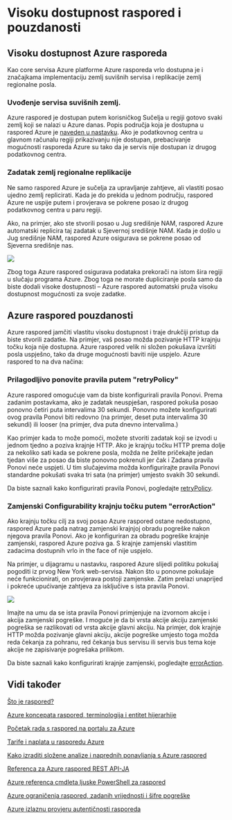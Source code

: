<properties
 pageTitle="Visoku dostupnost raspored i pouzdanosti"
 description="Visoku dostupnost raspored i pouzdanosti"
 services="scheduler"
 documentationCenter=".NET"
 authors="derek1ee"
 manager="kevinlam1"
 editor=""/>
<tags
 ms.service="scheduler"
 ms.workload="infrastructure-services"
 ms.tgt_pltfrm="na"
 ms.devlang="dotnet"
 ms.topic="article"
 ms.date="08/16/2016"
 ms.author="deli"/>


# <a name="scheduler-high-availability-and-reliability"></a>Visoku dostupnost raspored i pouzdanosti

## <a name="azure-scheduler-high-availability"></a>Visoku dostupnost Azure rasporeda

Kao core servisa Azure platforme Azure rasporeda vrlo dostupna je i značajkama implementaciju zemlj suvišnih servisa i replikacije zemlj regionalne posla.

### <a name="geo-redundant-service-deployment"></a>Uvođenje servisa suvišnih zemlj.

Azure raspored je dostupan putem korisničkog Sučelja u regiji gotovo svaki zemlj koji se nalazi u Azure danas. Popis područja koja je dostupna u raspored Azure je [naveden u nastavku](https://azure.microsoft.com/regions/#services). Ako je podatkovnog centra u glavnom računalu regiji prikazivanju nije dostupan, prebacivanje mogućnosti rasporeda Azure su tako da je servis nije dostupan iz drugog podatkovnog centra.

### <a name="geo-regional-job-replication"></a>Zadatak zemlj regionalne replikacije

Ne samo raspored Azure je sučelja za upravljanje zahtjeve, ali vlastiti posao ujedno zemlj replicirati. Kada je do prekida u jednom području, raspored Azure ne uspije putem i provjerava se pokrene posao iz drugog podatkovnog centra u paru regiji.

Ako, na primjer, ako ste stvorili posao u Jug središnje NAM, raspored Azure automatski replicira taj zadatak u Sjevernoj središnje NAM. Kada je došlo u Jug središnje NAM, raspored Azure osigurava se pokrene posao od Sjeverna središnje nas. 

![][1]

Zbog toga Azure raspored osigurava podataka prekorači na istom šira regiji u slučaju programa Azure. Zbog toga ne morate dupliciranje posla samo da biste dodali visoke dostupnosti – Azure raspored automatski pruža visoku dostupnost mogućnosti za svoje zadatke.

## <a name="azure-scheduler-reliability"></a>Azure raspored pouzdanosti

Azure raspored jamčiti vlastitu visoku dostupnost i traje drukčiji pristup da biste stvorili zadatke. Na primjer, vaš posao možda pozivanje HTTP krajnju točku koja nije dostupna. Azure raspored velik ni složen pokušava izvršiti posla uspješno, tako da druge mogućnosti baviti nije uspjelo. Azure raspored to na dva načina:

### <a name="configurable-retry-policy-via-retrypolicy"></a>Prilagodljivo ponovite pravila putem "retryPolicy"

Azure raspored omogućuje vam da biste konfigurirali pravila Ponovi. Prema zadanim postavkama, ako je zadatak neuspješan, raspored pokuša posao ponovno četiri puta intervalima 30 sekundi. Ponovno možete konfigurirati ovog pravila Ponovi biti redovno (na primjer, deset puta intervalima 30 sekundi) ili looser (na primjer, dva puta dnevno intervalima.)

Kao primjer kada to može pomoći, možete stvoriti zadatak koji se izvodi u jednom tjedno a poziva krajnje HTTP. Ako je krajnju točku HTTP prema dolje za nekoliko sati kada se pokrene posla, možda ne želite pričekajte jedan tjedan više za posao da biste ponovno pokrenuli jer čak i Zadana pravila Ponovi neće uspjeti. U tim slučajevima možda konfigurirajte pravila Ponovi standardne pokušati svaka tri sata (na primjer) umjesto svakih 30 sekundi.

Da biste saznali kako konfigurirati pravila Ponovi, pogledajte [retryPolicy](scheduler-concepts-terms.md#retrypolicy).

### <a name="alternate-endpoint-configurability-via-erroraction"></a>Zamjenski Configurability krajnju točku putem "errorAction"

Ako krajnju točku cilj za svoj posao Azure raspored ostane nedostupno, raspored Azure pada natrag zamjenski krajnjoj obradu pogreške nakon njegova pravila Ponovi. Ako je konfiguriran za obradu pogreške krajnje zamjenski, raspored Azure poziva ga. S krajnje zamjenski vlastitim zadacima dostupnih vrlo in the face of nije uspjelo.

Na primjer, u dijagramu u nastavku, raspored Azure slijedi politiku pokušaj pogoditi iz prvog New York web-servisa. Nakon što u ponovne pokušaje neće funkcionirati, on provjerava postoji zamjenske. Zatim prelazi unaprijed i pokreće upućivanje zahtjeva za isključive s ista pravila Ponovi.

![][2]

Imajte na umu da se ista pravila Ponovi primjenjuje na izvornom akcije i akcija zamjenski pogreške. I moguće je da bi vrsta akcije akciju zamjenski pogreška se razlikovati od vrsta akcije glavni akciju. Na primjer, dok krajnje HTTP možda pozivanje glavni akciju, akcije pogreške umjesto toga možda reda čekanja za pohranu, red čekanja bus servisu ili servis bus tema koje akcije ne zapisivanje pogrešaka prilikom.

Da biste saznali kako konfigurirati krajnje zamjenski, pogledajte [errorAction](scheduler-concepts-terms.md#action-and-erroraction).

## <a name="see-also"></a>Vidi također

 [Što je raspored?](scheduler-intro.md)

 [Azure koncepata raspored, terminologija i entitet hijerarhije](scheduler-concepts-terms.md)

 [Početak rada s raspored na portalu za Azure](scheduler-get-started-portal.md)

 [Tarife i naplata u rasporedu Azure](scheduler-plans-billing.md)

 [Kako izraditi složene analize i naprednih ponavljanja s Azure raspored](scheduler-advanced-complexity.md)

 [Referenca za Azure raspored REST API-JA](https://msdn.microsoft.com/library/mt629143)

 [Azure referenca cmdleta ljuske PowerShell za raspored](scheduler-powershell-reference.md)

 [Azure ograničenja raspored, zadanih vrijednosti i šifre pogreške](scheduler-limits-defaults-errors.md)

 [Azure izlaznu provjeru autentičnosti rasporeda](scheduler-outbound-authentication.md)


[1]: ./media/scheduler-high-availability-reliability/scheduler-high-availability-reliability-image1.png

[2]: ./media/scheduler-high-availability-reliability/scheduler-high-availability-reliability-image2.png
